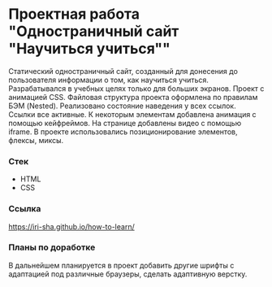 # Проектная работа "Одностраничный сайт "Научиться учиться""

Статический одностраничный сайт, созданный для донесения до пользователя информации о том, как научиться учиться. Разрабатывался в учебных целях только для больших экранов. Проект с анимацией CSS. Файловая структура проекта оформлена по правилам БЭМ (Nested). Реализовано состояние наведения у всех ссылок. Ссылки все активные. К некоторым элементам добавлена анимация с помощью кейфреймов. На странице добавлены видео с помощью iframe. В проекте использовались позиционирование элементов, флексы, миксы.

### Стек
* HTML
* CSS

### Ссылка
https://iri-sha.github.io/how-to-learn/

### Планы по доработке
В дальнейшем планируется в проект добавить другие шрифты с адаптацией под различные браузеры, сделать адаптивную верстку.
